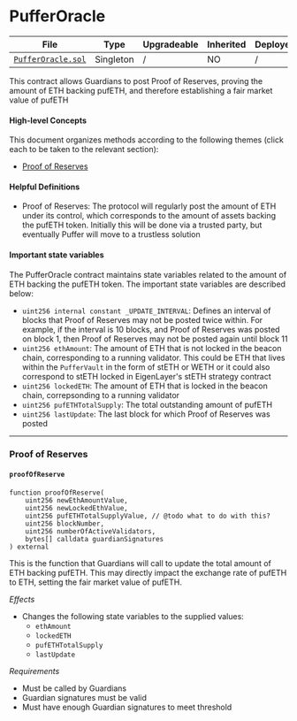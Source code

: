 # PufferOracle

| File | Type | Upgradeable | Inherited | Deployed |
| -------- | -------- | -------- | -------- | -------- |
| [`PufferOracle.sol`](../src/PufferOracle.sol) | Singleton | / | NO | / |

This contract allows Guardians to post Proof of Reserves, proving the amount of ETH backing pufETH, and therefore establishing a fair market value of pufETH

#### High-level Concepts

This document organizes methods according to the following themes (click each to be taken to the relevant section):
* [Proof of Reserves](#proof-of-reserves)

#### Helpful Definitions

* Proof of Reserves: The protocol will regularly post the amount of ETH under its control, which corresponds to the amount of assets backing the pufETH token. Initially this will be done via a trusted party, but eventually Puffer will move to a trustless solution

#### Important state variables

The PufferOracle contract maintains state variables related to the amount of ETH backing the pufETH token. The important state variables are described below:

* `uint256 internal constant _UPDATE_INTERVAL`: Defines an interval of blocks that Proof of Reserves may not be posted twice within. For example, if the interval is 10 blocks, and Proof of Reserves was posted on block 1, then Proof of Reserves may not be posted again until block 11
* `uint256 ethAmount`: The amount of ETH that is not locked in the beacon chain, corresponding to a running validator. This could be ETH that lives within the `PufferVault` in the form of stETH or WETH or it could also correspond to stETH locked in EigenLayer's stETH strategy contract
* `uint256 lockedETH`: The amount of ETH that is locked in the beacon chain, correpsonding to a running validator
* `uint256 pufETHTotalSupply`: The total outstanding amount of pufETH
* `uint256 lastUpdate`: The last block for which Proof of Reserves was posted

---

### Proof of Reserves

#### `proofOfReserve`

```solidity
function proofOfReserve(
    uint256 newEthAmountValue,
    uint256 newLockedEthValue,
    uint256 pufETHTotalSupplyValue, // @todo what to do with this?
    uint256 blockNumber,
    uint256 numberOfActiveValidators,
    bytes[] calldata guardianSignatures
) external
```

This is the function that Guardians will call to update the total amount of ETH backing pufETH. This may directly impact the exchange rate of pufETH to ETH, setting the fair market value of pufETH.

*Effects*
* Changes the following state variables to the supplied values:
    * `ethAmount`
    * `lockedETH`
    * `pufETHTotalSupply`
    * `lastUpdate`

*Requirements*
* Must be called by Guardians
* Guardian signatures must be valid
* Must have enough Guardian signatures to meet threshold